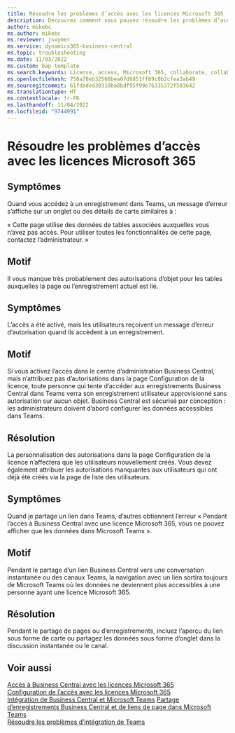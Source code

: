 ```yaml
---
title: Résoudre les problèmes d’accès avec les licences Microsoft 365
description: Découvrez comment vous pouvez résoudre les problèmes d’accès à Business Central avec seulement une licence Microsoft 365.
author: mikebc
ms.author: mikebc
ms.reviewer: jswymer
ms.service: dynamics365-business-central
ms.topic: troubleshooting
ms.date: 11/03/2022
ms.custom: bap-template
ms.search.keywords: License, access, Microsoft 365, collaborate, collaboration, Teams, Microsoft Teams
ms.openlocfilehash: 750a78eb32568bea07d6851ff69c0b2cfea3ab49
ms.sourcegitcommit: 61fdaded30310ba8bdf95f99e76335372f583642
ms.translationtype: HT
ms.contentlocale: fr-FR
ms.lasthandoff: 11/04/2022
ms.locfileid: "9744991"
---
```

# <a name="troubleshoot-access-with-microsoft-365-licenses"></a>Résoudre les problèmes d’accès avec les licences Microsoft 365

## <a name="symptoms"></a>Symptômes

Quand vous accédez à un enregistrement dans Teams, un message d’erreur s’affiche sur un onglet ou des détails de carte similaires à :

« Cette page utilise des données de tables associées auxquelles vous n’avez pas accès. Pour utiliser toutes les fonctionnalités de cette page, contactez l’administrateur. »

## <a name="cause"></a>Motif

Il vous manque très probablement des autorisations d’objet pour les tables auxquelles la page ou l’enregistrement actuel est lié.

## <a name="symptoms"></a>Symptômes

L’accès a été activé, mais les utilisateurs reçoivent un message d’erreur d’autorisation quand ils accèdent à un enregistrement.

## <a name="cause"></a>Motif

Si vous activez l’accès dans le centre d’administration Business Central, mais n’attribuez pas d’autorisations dans la page Configuration de la licence, toute personne qui tente d’accéder aux enregistrements Business Central dans Teams verra son enregistrement utilisateur approvisionné sans autorisation sur aucun objet. Business Central est sécurisé par conception : les administrateurs doivent d’abord configurer les données accessibles dans Teams. 

## <a name="resolution"></a>Résolution

La personnalisation des autorisations dans la page Configuration de la licence n’affectera que les utilisateurs nouvellement créés. Vous devez également attribuer les autorisations manquantes aux utilisateurs qui ont déjà été créés via la page de liste des utilisateurs. 

## <a name="symptoms"></a>Symptômes

Quand je partage un lien dans Teams, d’autres obtiennent l’erreur « Pendant l’accès à Business Central avec une licence Microsoft 365, vous ne pouvez afficher que les données dans Microsoft Teams ».

## <a name="cause"></a>Motif

Pendant le partage d’un lien Business Central vers une conversation instantanée ou des canaux Teams, la navigation avec un lien sortira toujours de Microsoft Teams où les données ne deviennent plus accessibles à une personne ayant une licence Microsoft 365.

## <a name="resolution"></a>Résolution

Pendant le partage de pages ou d’enregistrements, incluez l’aperçu du lien sous forme de carte ou partagez les données sous forme d’onglet dans la discussion instantanée ou le canal.

## <a name="see-also"></a>Voir aussi

[Accès à Business Central avec les licences Microsoft 365](admin-access-with-m365-license.md#minimum-requirements)  
[Configuration de l’accès avec les licences Microsoft 365](admin-access-with-m365-license-setup.md)  
[Intégration de Business Central et Microsoft Teams](across-teams-overview.md)
[Partage d’enregistrements Business Central et de liens de page dans Microsoft Teams](across-working-with-teams.md)  
[Résoudre les problèmes d’intégration de Teams](admin-teams-troubleshooting.md)  